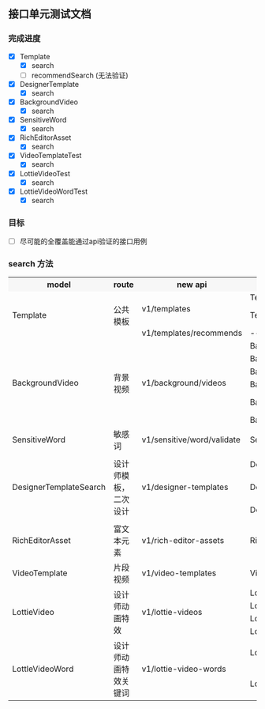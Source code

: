 ## 接口单元测试文档

### 完成进度

- [x] Template
  - [x] search
  - [ ] recommendSearch (无法验证)
- [x] DesignerTemplate
  - [x] search
- [x] BackgroundVideo
  - [x] search
- [x] SensitiveWord
  - [x] search
- [x] RichEditorAsset
  - [x] search
- [x] VideoTemplateTest
  - [x] search
- [x] LottieVideoTest
  - [x] search
- [x] LottieVideoWordTest
  - [x] search
### 目标
- [ ] 尽可能的全覆盖能通过api验证的接口用例

### search 方法

<table>
    <tr>
        <th style="background-color: #f7f7f7;">model</th> 
        <th style="background-color: #f7f7f7;">route</th> 
        <th style="background-color: #f7f7f7;">new api</th> 
        <th style="background-color: #f7f7f7;">unit test method</th> 
        <th style="background-color: #f7f7f7;">old api</th> 
   </tr>
    <tr>
        <td rowspan="3">Template</td>
        <td rowspan="3">公共模板</td>
        <td rowspan="2">v1/templates</td>
        <td>TemplateTest@testSearch</td>
        <td>[@testSearch] /apiv2/get-ppt-template-list?sort_type=bytime</td>
    </tr>
    <tr>
      <td>TemplateTest@testSearchCarryKeyword</td>
      <td>[@testSearchCarryKeyword]  /api/get-template-list?w=%E4%BD%A0%E5%A5%BD&p=1&kid_1=0&kid_2=0&ratioId=0&tag1=0&tag2=0&tag3=0&sort_type=&is_zb=0&class_id=10_30_0&width=1242&height=2208</td>
    </tr>
    <tr>
      <td>v1/templates/recommends</td>
      <td>--</td>
      <td>--</td>
    </tr>
    <tr>
      <td rowspan="6">BackgroundVideo</td>
      <td rowspan="6">背景视频</td>
      <td rowspan="6">v1/background/videos</td>
      <td>BackgroundVideoTest@testSearch</td>
      <td>[@testSearch] /h5-api/bg-video-search</td>
    </tr>
    <tr>
      <td>BackgroundVideo@testVideoSearch</td>
      <td>[@testVideoSearch] /video/bg-video-search</td>
    </tr>
    <tr>
      <td>BackgroundVideo@testVideoSearchCarryKeyword</td>
      <td>[@testVideoSearchCarryKeyword] /video/bg-video-search?keyword=%E6%8F%92%E7%94%BB&class_id=0&page=1&ratio=1&pageSize=30</td>
    </tr>
    <tr>
      <td>BackgroundVideo@testVideoSearchCarryKeywordBusiness</td>
      <td>[@testVideoSearchCarryKeywordBusiness] /video/bg-video-search?keyword=%E6%8F%92%E7%94%BB&class_id=0&page=1&ratio=1&pageSize=30</td>
    </tr>
    <tr>
      <td>BackgroundVideo@testVideoSearchCarryKeywordInvitation</td>
      <td>[@testVideoSearchCarryKeywordInvitation] /video/bg-video-search?keyword=%E9%82%80%E8%AF%B7%E5%87%BD&class_id=0&page=3&ratio=2&pageSize=30</td>
    </tr>
    <tr>
      <td>BackgroundVideo@testVideoSearchPageOfNine</td>
      <td>[@testVideoSearchPageOfNine] /video/bg-video-search?keyword=&class_id=&page=1&ratio=2&pageSize=9</td>
    </tr>
    <tr>
      <td>SensitiveWord</td>
      <td>敏感词</td>
      <td>v1/sensitive/word/validate</td>
      <td>SensitiveWordTest@testVideoSearch</td>
      <td>[@testVideoSearch] /video/bg-video-search</td>
    </tr>
    <tr>
      <td rowspan="3">DesignerTemplateSearch</td>
      <td rowspan="3">设计师模板，二次设计</td>
      <td rowspan="3">v1/designer-templates</td>
      <td>DesignerTemplateSearchTest@testSearch</td>
      <td>[@testSearch] /api/get-template-list?w=&p=1&kid_1=1&kid_2=19&ratioId=-1&tag1=0&tag2=0&tag3=0&sort_type=&is_zb=0&class_id=&width=200&height=200&es_type=1</td>
    </tr>
    <tr>
      <td>DesignerTemplateSearchTest@testSearchCarryKeyword</td>
      <td>[@testSearchCarryKeyword] /api/get-template-list?w=%E4%B8%BB%E5%9B%BE&p=1&kid_1=156&kid_2=301&ratioId=-1&tag1=0&tag2=0&tag3=0&sort_type=&is_zb=0&class_id=0&es_type=3</td>
    </tr>
    <tr>
      <td>DesignerTemplateSearchTest@testSearchNormalEsTypeOfThree</td>
      <td>[@testSearchNormalEsTypeOfThree] /api/get-template-list?w=&p=1&kid_1=156&kid_2=157&ratioId=-1&tag1=0&tag2=0&tag3=0&sort_type=&is_zb=0&class_id=0&es_type=3</td>
    </tr>
    <tr>
      <td>RichEditorAsset</td>
      <td>富文本元素</td>
      <td>v1/rich-editor-assets</td>
      <td>RichEditorAsset@testSearch</td>
      <td>[@testSearch] /rt-api/rt-asset-search</td>
    </tr>
    <tr>
      <td>VideoTemplate</td>
      <td>片段视频</td>
      <td>v1/video-templates</td>
      <td>VideoTemplateTest@testSearch</td>
      <td>[@testSearch] /api-video/get-excerpt-list</td>
    </tr>
    <tr>
      <td rowspan="4">LottieVideo</td>
      <td rowspan="4">设计师动画特效</td>
      <td rowspan="4">v1/lottie-videos</td>
      <td>LottieVideoTest@testSearch</td>
      <td>[@testSearch] /video/lottie-search</td>
    </tr>
    <tr>
      <td>LottieVideoTest@testSearchClassIdOfOnePageOfOne</td>
      <td>[@testSearchClassIdOfOnePageOfOne] /video/lottie-search?keyword=&class_id=1&page=1</td>
    </tr>
    <tr>
      <td>LottieVideoTest@testSearchCarryKeywordClassIdOfOnePageOfOne</td>
      <td>[@testSearchCarryKeywordClassIdOfOnePageOfOne] /video/lottie-search?keyword=%E5%8F%AF%E7%88%B1&class_id=1&page=1</td>
    </tr>
    <tr>
      <td>LottieVideoTest@testSearchClassIdOfThreePageOfOne</td>
      <td>[@testSearchClassIdOfThreePageOfOne] /video/lottie-search?keyword=&class_id=3&page=1</td>
    </tr>
    <tr>
      <td rowspan="2">LottleVideoWord</td>
      <td rowspan="2">设计师动画特效关键词</td>
      <td rowspan="2">v1/lottie-video-words</td>
      <td>LottleVideoWord@testSearch</td>
      <td>[@testSearch] /api-video/get-excerpt-list</td>
    </tr>
    <tr>
      <td>LottleVideoWord@testSearchCarryKeyword</td>
      <td>[@testSearchCarryKeyword] /video/lottie-word-search?keyword=风景</td>
    </tr>
</table>
